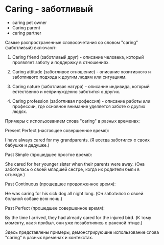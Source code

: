 # Caring - заботливый

- caring pet owner
- Caring parent
- caring partner

Самые распространенные словосочетания со словом "caring" (заботливый) включают:

1. Caring friend (заботливый друг) - описание человека, который проявляет заботу и поддержку в отношениях.

2. Caring attitude (заботливое отношение) - описание позитивного и заботливого подхода к другим людям или ситуациям.

3. Caring nature (заботливая натура) - описание индивида, который естественно и непринужденно заботится о других.

4. Caring profession (заботливая профессия) - описание работы или профессии, где основное внимание уделяется заботе о других людях.

Примеры с использованием слова "caring" в разных временах:

Present Perfect (настоящее совершенное время):

I have always cared for my grandparents. (Я всегда заботился о своих бабушке и дедушке.)

Past Simple (прошедшее простое время):

She cared for her younger sister when their parents were away. (Она заботилась о своей младшей сестре, когда их родители были в отъезде.)

Past Continuous (прошедшее продолженное время):

He was caring for his sick dog all night long. (Он заботился о своей больной собаке всю ночь.)

Past Perfect (прошедшее совершенное время):

By the time I arrived, they had already cared for the injured bird. (К тому моменту, как я прибыл, они уже позаботились о раненой птице.)

Здесь представлены примеры, демонстрирующие использование слова "caring" в разных временах и контекстах.
